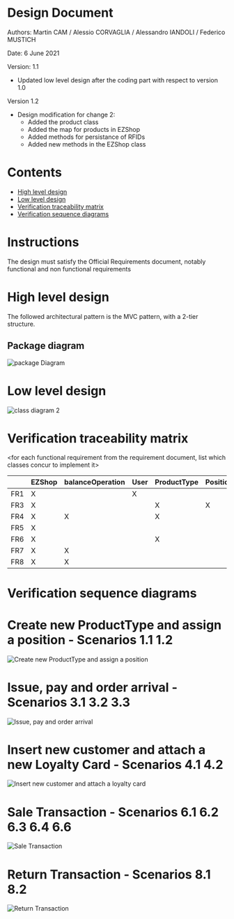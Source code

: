 # Design Document 


Authors: Martin CAM / Alessio CORVAGLIA / Alessandro IANDOLI / Federico MUSTICH

Date: 6 June 2021

Version: 1.1

* Updated low level design after the coding part with respect to version 1.0

Version 1.2

* Design modification for change 2: 
    - Added the product class
    - Added the map for products in EZShop
    - Added methods for persistance of RFIDs
    - Added new methods in the EZShop class

# Contents

- [High level design](#package-diagram)
- [Low level design](#class-diagram)
- [Verification traceability matrix](#verification-traceability-matrix)
- [Verification sequence diagrams](#verification-sequence-diagrams)

# Instructions

The design must satisfy the Official Requirements document, notably functional and non functional requirements

# High level design 

The followed architectural pattern is the MVC pattern, with a 2-tier structure. 

## Package diagram
![package Diagram](http://www.plantuml.com/plantuml/png/SoWkIImgAStDuIf8JCvEJ4zLK7AD2ix8Br1IgEPIK80BfYIM90A5Qf75KYkIKmjAClFpYj5bSlDJKdF0WhK8Szr3FP6D1afnGVWAUdfs2d1PBeVKl1IWWm00)




# Low level design

![class diagram 2](http://www.plantuml.com/plantuml/png/ZLPBRnmt3BxFhn1yQeiaGEw1aTYEMmEfxVhH0ht94hqhP4QQY1mN0wF_lNfmb_9g3psj-F7ZOqYHsiz8Ej8oZSDr850QrVN7uSiugWqGGSHt2dS74pnIN0o5Y4f7K6wQHsSSVHY6syHmIE1DWb55-B6u25OvhtHoPaQD2FXX06-L3mJ3K23rzU_xRPXVXp5iDc2l_2D27BIXHOzdUjJ9tV2xdZzTUNgdRcEmAVh3EiDfSlm2da9SHPzjJzM2477uvf0-FLKFDpD4JIxuKtM8e5ZVH9lDG_vfu7izmaFK7hMfBb200mztG4lqRyXHe8v-lY25ASSqVAhAUuhERv8-WdLqhgCzpwLAj3tG4lTrELLtbrSNE4H0e9z-7X9T4-IY9C7227jX0vGwd0Mi4kFBRDdYpcssb9MfByxNtx28rwOLrKum3dR0uPWDng4Rv6mzq_4yMEWqUBPU09hevbp3VSG_5kt9qIef17JCS8WBb9ucOTPhELu6aOeYWWdH5kbBZEv5Z_jK2uZbQvwT1-vMDfg2TSyh0r9S0R87aTZV3i1z4NCdaw29jDbcuI5qKMw3yuGtdhbbM0-kP7PXxQvQ8MiFUt0PmyIudkTnlN1emkBfJXCy12OTLxAP2TEy4DHqKXaP1c-xR3XqZs-WIvs_I2P75B5WabiATKYJOCST670lgSgulTNh19u4bDaILGtOq0NhsNnpU4Szbjl7ZIza_EBj1JobWnIFoKVwbGVtw6raHT_CngYj4sF_ydezt26lWrAgsIDNjW2y5SKihu1YeAh5akJCvQFN4nHXJfH_GgoQ64PnqIxhrjDSONR6Kfxv8biPSjOx0xSG7xsZ0lX0WENqWsU_ydZkY_0dHFSigwHBgIQIAtKa8moZ5OlI2aa_P34HkyIQP90qBJWSVXkN-AfnphFU5jemb6YDT5tABNBkN9RdCembRV5wC65jxScPxq3No_G4KSfR2oypNm6atQcyf0_5zAkdk9ugI3yEK69sqzT6TILNgOigBoYNEpzZBZ-6pjFkjOJTR3GHclZYcoHWSVUaemaMfFONRwwJdl8NzirhlrqYdXtyKv3vsVjHbciapKq2hNFZ9lVgD-tj2F6LRuSpocp1VF-sR7rxFNy5dsD1QX14P-hhtXXj8ANeRPYgfZMzT2FSWSvxmzk_egCsMXbPhEfaz1Qkv1RcMoOMlQgtwlzOzTOTfVU2xUNjdVICtWNjRue3iJ-kxgtBXFTcZ7Ty-HSg9fsgjv85t8RgbPqbJmXRzOhUekmveRUeSClwgF_4rSd74_N-lJhvvMItBtkDl0-zhblyWopHh2-qnAw6lVtRjJXqWoykZgwwpk7_fXrVOZtn-6ReUUtRsp2IjbqAWlP3t6gFRuVXCtYxJED_)





# Verification traceability matrix

\<for each functional requirement from the requirement document, list which classes concur to implement it>

|     | EZShop  |  balanceOperation  |  User | ProductType  | Position  | Order  |  TransactionEntry |  ReturnTransaction |  SaleTransaction | LoyaltyCard  | Customer |
|-----|---|---|---|---|---|---|---|---|---|---| --- |
|FR1  | X  |   | X  |   |   |   |   |   |   |   |   |
|FR3  |  X |   |   | X  | X  |   |   |   |   |   |   |
|FR4  |  X | X  |   | X  |   | X  |   |   |   |   |   |
|FR5  |  X |   |   |   |   |   |   |   |   |  X | X  |
|FR6  |  X |   |   | X  |   |   | X  | X  | X  | X  | X  |
|FR7  |  X | X  |   |   |   |   | X  | X  |   |   |   |
|FR8  |  X | X  |   |   |   |   |   |   |   |   |   |


# Verification sequence diagrams 

# Create new ProductType and assign a position - Scenarios 1.1 1.2
![Create new ProductType and assign a position](http://www.plantuml.com/plantuml/png/SoWkIImgAStDuKfCBialKWZEo2_mJSnBJ4yjuk92uYZesYcuHe445AmK3FKKaejI4qjI0uhoKqgJIq8g2r8rDBaWyY2LIE90vKPw2dcfvGeeYd6QRQodK5gG0Z8xlpYp93C_3u_19deAnQabI0gHf46gOJ9M2gPG9o2KEgJcfG2z3G00)

# Issue, pay and order arrival - Scenarios 3.1 3.2 3.3
![Issue, pay and order arrival](http://www.plantuml.com/plantuml/png/VP7BQiCm44Nt_efPjeiA-duiYbteihZ5pIQxGHeIWIE9qIZ1Vn_5SOWnSNRYtgEh0ogZ84lQj4MbnJCqQnz-qE6Ak1YTuUuJlfU703xWNe6DCL7DXlZcjXYAZFH99XuKEDh10CmEFIe8sCtFF2c898sWqBaV3pmhODAUpHUsw3GjWfcoGrC7OXJhNRxrShIRDbT4Nq_lz6OLizrYUr7vRKRvbxr9MlwxG9bwxwc_X4wiT1aioPdy2Ni0)

# Insert new customer and attach a new Loyalty Card - Scenarios 4.1 4.2
![Insert new customer and attach a loyalty card](http://www.plantuml.com/plantuml/png/XOwxJiH034NxVCKjeM34ycOAj6X5HmSqT5R6Q2AIJ3HsGFltC0fM4XwYzFNnyTsAKjQnQokgDMNiI6B3sQPHD7MVO_MLu-W65i9Zut0hhnWuI-gfHI0bQ896HcstnfTRqtYSk5aqvFJM11R4HjQovT-xvuUO1dYSEWH-QNesmS5XDIs_rJjpwFaTC_QhxjoXpapAEyfXfRfFUsfrNt9uN4osHVY7yDA1LAcEXNbC_xMySX1Myrc-VkznFL6pQx7zsNLpNEWduUBSSX_6hlq0)


# Sale Transaction - Scenarios 6.1 6.2 6.3 6.4 6.6
![Sale Transaction](http://www.plantuml.com/plantuml/png/bL9DZzCm4BttLymH3WIw1RRaW5Oiomb4eDqBjr4yIoqv7ciy1kNVOzSKqcv3nItA-tZFzhk9Yg9fS0libGLkCUuioMBn-mEUlOMxRviT1sXXsS2Ula57Mq4ViyQoV_9qKIc5V8ArSDM0fv_mI0Dd8rODe36Ti4czRhceihrd9N3qe2rib08y20-m0cLO0mg1K21KCf2yMWUw8w4z4AfHpDJYE-bvY1W3jV2oWU-adTYUEf9xR_NeJ9FUTrvbX1PUrLET8bas4_6wWKZw9M5kg9btzlJN3N0ePkW0Gt3ZUnjxJbw_ejAMg-75Rkk9IywSUipallbtRds5-KSkqtZntw7B9P0t9rPptAk_xZqF8IbrRBt63ooFsdta4PsEjoYcI5T7nQfiBYOFGQWd-uCAtE4uaC_t3S___1OoLelr0RnmBtae9RMIFv7ks5oIrAbi53N52NVQythVayMyGuU-f_jWKEc8N17w74ZmuBokgps5ikw6l4c3-mK0)


# Return Transaction - Scenarios 8.1 8.2
![Return Transaction](http://www.plantuml.com/plantuml/png/ZP91Jy9048Nl_8e99qsm2W8g1qCa78reyU9jx8wsITdTJ6TZ-kyTopPIrDH3asRVzsRUJ6PP2RA4NJd0J1p32gky81uCuW-StSBw9SsTXmMC4tWdIR6aBQEjr54uUtBwApj9e2dzH1BOTla8AVv3LUTb0fO-ejJVQ9e0D-Y6dGcPA6QT49Jq9WiOfa8UfYEOZM2ke2SKCX2i52L8Jao0-lczjm9ny4gn89dXGTI396ihN6lhsJxfiTAPCARQrfxKCTUja3m6rFvI_p7HLG9apN_dlsxd_n8tME_8wWxWl7rbCeMia4tKUlT_qsICz3r9xaolPtpHc5912LM7_ZuUlHwcpB6vmn9jHi_Ue507Zig39yQsycI_v6D9VKkoHY_t4m00)
